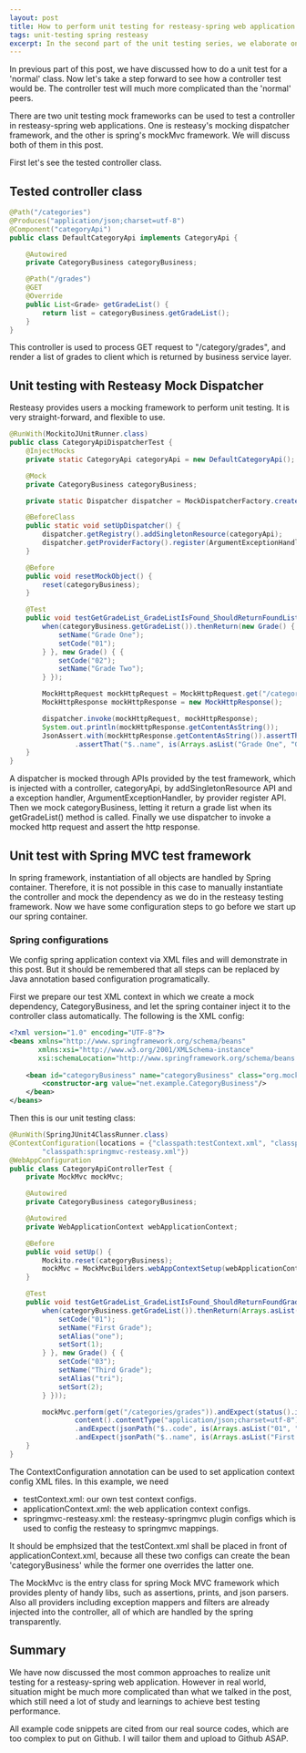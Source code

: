 ```yaml
---
layout: post
title: How to perform unit testing for resteasy-spring web application (2) - controller test
tags: unit-testing spring resteasy
excerpt: In the second part of the unit testing series, we elaborate on doing unit test for controller class in a web application.
---
```


In previous part of this post, we have discussed how to do a unit test for a 'normal' class. Now let's take a step forward to see how a controller test would be. The controller test will much more complicated than the 'normal' peers.

There are two unit testing mock frameworks can be used to test a controller in resteasy-spring web applications. One is resteasy's mocking dispatcher framework, and the other is spring's mockMvc framework. We will discuss both of them in this post.

First let's see the tested controller class.

## Tested controller class

```java
@Path("/categories")
@Produces("application/json;charset=utf-8")
@Component("categoryApi")
public class DefaultCategoryApi implements CategoryApi {

    @Autowired
    private CategoryBusiness categoryBusiness;

    @Path("/grades")
    @GET
    @Override
    public List<Grade> getGradeList() {
        return list = categoryBusiness.getGradeList();
    }
}
```
This controller is used to process GET request to "/category/grades", and render a list of grades to client which is returned by business service layer.


## Unit testing with Resteasy Mock Dispatcher

Resteasy provides users a mocking framework to perform unit testing. It is very straight-forward, and flexible to use. 

```java
@RunWith(MockitoJUnitRunner.class)
public class CategoryApiDispatcherTest {
    @InjectMocks
    private static CategoryApi categoryApi = new DefaultCategoryApi();

    @Mock
    private CategoryBusiness categoryBusiness;

    private static Dispatcher dispatcher = MockDispatcherFactory.createDispatcher();

    @BeforeClass
    public static void setUpDispatcher() {
        dispatcher.getRegistry().addSingletonResource(categoryApi);
        dispatcher.getProviderFactory().register(ArgumentExceptionHandler.class);
    }

    @Before
    public void resetMockObject() {
        reset(categoryBusiness);
    }

    @Test
    public void testGetGradeList_GradeListIsFound_ShouldReturnFoundList() throws URISyntaxException {
        when(categoryBusiness.getGradeList()).thenReturn(new Grade() { {
            setName("Grade One");
            setCode("01");
        } }, new Grade() { {
            setCode("02");
            setName("Grade Two");
        } });

        MockHttpRequest mockHttpRequest = MockHttpRequest.get("/categories/grades");
        MockHttpResponse mockHttpResponse = new MockHttpResponse();

        dispatcher.invoke(mockHttpRequest, mockHttpResponse);
        System.out.println(mockHttpResponse.getContentAsString());
        JsonAssert.with(mockHttpResponse.getContentAsString()).assertThat("$..code", is(Arrays.asList("01", "02")))
                .assertThat("$..name", is(Arrays.asList("Grade One", "Grade Two")));
    }
}
```
A dispatcher is mocked through APIs provided by the test framework, which is injected with a controller, categoryApi, by addSingletonResource API and a exception handler, ArgumentExceptionHandler, by provider register API. Then we mock categoryBusiness, letting it return a grade list when its getGradeList() method is called. Finally we use dispatcher to invoke a mocked http request and assert the http response.

## Unit test with Spring MVC test framework

In spring framework, instantiation of all objects are handled by Spring container. Therefore, it is not possible in this case to manually instantiate the controller and mock the dependency as we do in the resteasy testing framework. Now we have some configuration steps to go before we start up our spring container.

### Spring configurations

We config spring application context via XML files and will demonstrate in this post. But it should be remembered that all steps can be replaced by Java annotation based configuration programatically.

First we prepare our test XML context in which we create a mock dependency, CategoryBusiness, and let the spring container inject it to the controller class automatically. The following is the XML config:

```xml
<?xml version="1.0" encoding="UTF-8"?>
<beans xmlns="http://www.springframework.org/schema/beans"
       xmlns:xsi="http://www.w3.org/2001/XMLSchema-instance"
       xsi:schemaLocation="http://www.springframework.org/schema/beans http://www.springframework.org/schema/beans/spring-beans.xsd">
 
    <bean id="categoryBusiness" name="categoryBusiness" class="org.mockito.Mockito" factory-method="mock">
        <constructor-arg value="net.example.CategoryBusiness"/>
    </bean>
</beans>
```
Then this is our unit testing class:

```java
@RunWith(SpringJUnit4ClassRunner.class)
@ContextConfiguration(locations = {"classpath:testContext.xml", "classpath:/META-INF/spring/applicationContext.xml",
        "classpath:springmvc-resteasy.xml"})
@WebAppConfiguration
public class CategoryApiControllerTest {
    private MockMvc mockMvc;

    @Autowired
    private CategoryBusiness categoryBusiness;

    @Autowired
    private WebApplicationContext webApplicationContext;

    @Before
    public void setUp() {
        Mockito.reset(categoryBusiness);
        mockMvc = MockMvcBuilders.webAppContextSetup(webApplicationContext).build();
    }

    @Test
    public void testGetGradeList_GradeListIsFound_ShouldReturnFoundGradeList() throws Exception {
        when(categoryBusiness.getGradeList()).thenReturn(Arrays.asList(new Grade() { {
            setCode("01");
            setName("First Grade");
            setAlias("one");
            setSort(1);
        } }, new Grade() { {
            setCode("03");
            setName("Third Grade");
            setAlias("tri");
            setSort(2);
        } }));

        mockMvc.perform(get("/categories/grades")).andExpect(status().isOk()).andExpect(
                content().contentType("application/json;charset=utf-8"))
                .andExpect(jsonPath("$..code", is(Arrays.asList("01", "03"))))
                .andExpect(jsonPath("$..name", is(Arrays.asList("First Grade", "Third Grade")))).andDo(print());
    }
}
```
The ContextConfiguration annotation can be used to set application context config XML files. In this example, we need 
  * testContext.xml: our own test context configs.
  * applicationContext.xml: the web application context configs.
  * springmvc-resteasy.xml: the resteasy-springmvc plugin configs which is used to config the resteasy to springmvc mappings.

It should be emphsized that the testContext.xml shall be placed in front of applicationContext.xml, because all these two configs can create the bean 'categoryBusiness' while the former one overrides the latter one.

The MockMvc is the entry class for spring Mock MVC framework which provides plenty of handy libs, such as assertions, prints, and json parsers. Also all providers including exception mappers and filters are already injected into the controller, all of which are handled by the spring transparently.

## Summary
We have now discussed the most common approaches to realize unit testing for a resteasy-spring web application. However in real world, situation might be much more complicated than what we talked in the post, which still need a lot of study and learnings to achieve best testing performance.

All example code snippets are cited from our real source codes, which are too complex to put on Github. I will tailor them and upload to Github ASAP.